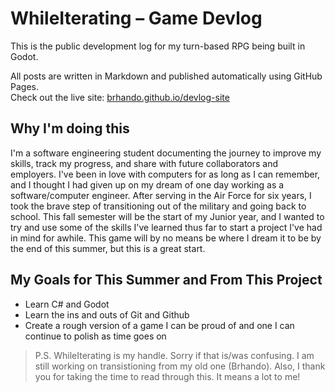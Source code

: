 # WhileIterating – Game Devlog

This is the public development log for my turn-based RPG being built in Godot.

All posts are written in Markdown and published automatically using GitHub Pages.  
Check out the live site: [brhando.github.io/devlog-site](https://brhando.github.io/devlog-site)

## Why I'm doing this
I'm a software engineering student documenting the journey to improve my skills, track my progress, and share with future collaborators and employers.
I've been in love with computers for as long as I can remember, and I thought I had given up on my dream of one day working as a software/computer engineer.
After serving in the Air Force for six years, I took the brave step of transitioning out of the military and going back to school. This fall semester will
be the start of my Junior year, and I wanted to try and use some of the skills I've learned thus far to start a project I've had in mind for awhile.
This game will by no means be where I dream it to be by the end of this summer, but this is a great start.

## My Goals for This Summer and From This Project
- Learn C# and Godot
- Learn the ins and outs of Git and Github
- Create a rough version of a game I can be proud of and one I can continue to polish as time goes on

> P.S. WhileIterating is my handle. Sorry if that is/was confusing. I am still working on transistioning from my old one (Brhando). Also, I thank you for taking the time to read through this. It means a lot to me!
